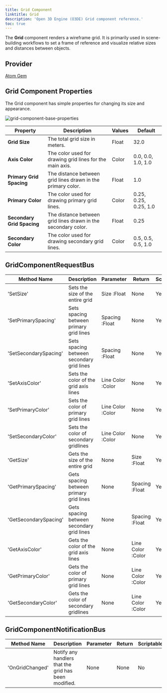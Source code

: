 ```yaml
---
title: Grid Component
linktitle: Grid
description: 'Open 3D Engine (O3DE) Grid component reference.'
toc: true
---
```


The **Grid** component renders a wireframe grid. It is primarily used in scene-building workflows to set a frame of reference and visualize relative sizes and distances between objects.

## Provider ##

[Atom Gem](/docs/user-guide/gems/reference/rendering/atom/atom/)


## Grid Component Properties
The Grid component has simple properties for changing its size and appearance.

![grid-component-base-properties](/images/user-guide/components/reference/atom/grid/grid-base-properties-ui.png)

| Property | Description | Values | Default |
|-|-|-|-|
| **Grid Size** | The total grid size in meters. | Float | 32.0 |
| **Axis Color** | The color used for drawing grid lines for the main axis. | Color | 0.0, 0.0, 1.0, 1.0 |
| **Primary Grid Spacing** | The distance between grid lines drawn in the primary color. | Float | 1.0 |
| **Primary Color** | The color used for drawing primary grid lines. | Color | 0.25, 0.25, 0.25, 1.0 |
| **Secondary Grid Spacing** | The distance between grid lines drawn in the secondary color. | Float | 0.25 |
| **Secondary Color** | The color used for drawing secondary grid lines. | Color | 0.5, 0.5, 0.5, 1.0 |

## GridComponentRequestBus

| Method Name | Description | Parameter | Return | Scriptable |
|-|-|-|-|-|
| 'SetSize' | Sets the size of the entire grid | Size :Float | None | Yes |
| 'SetPrimarySpacing' | Sets spacing between primary grid lines | Spacing :Float | None | Yes |
| 'SetSecondarySpacing' | Sets spacing between secondary grid lines | Spacing :Float | None | Yes |
| 'SetAxisColor' | Sets the color of the grid axis lines | Line Color :Color | None | Yes |
| 'SetPrimaryColor' | Sets the color of primary grid lines | Line Color :Color | None | Yes |
| 'SetSecondaryColor' | Sets the color of secondary gridlines | Line Color :Color | None | Yes |
| 'GetSize' | Gets the size of the entire grid | None | Size :Float | Yes |
| 'GetPrimarySpacing' | Gets spacing between primary grid lines | None | Spacing :Float | Yes |
| 'GetSecondarySpacing' | Gets spacing between secondary grid lines | None | Spacing :Float | Yes |
| 'GetAxisColor' | Gets the color of the grid axis lines | None | Line Color :Color | Yes |
| 'GetPrimaryColor' | Gets the color of primary grid lines | None | Line Color :Color | Yes |
| 'GetSecondaryColor' | Gets the color of secondary gridlines | None | Line Color :Color | Yes |

## GridComponentNotificationBus

| Method Name | Description | Parameter | Return | Scriptable |
|-|-|-|-|-|
| 'OnGridChanged' | Notify any handlers that the grid has been modified. | None | None | No |
